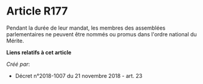 # Article R177

Pendant la durée de leur mandat, les membres des assemblées parlementaires ne peuvent être nommés ou promus dans l'ordre
national du Mérite.

**Liens relatifs à cet article**

_Créé par_:

  - Décret n°2018-1007 du 21 novembre 2018 - art. 23
